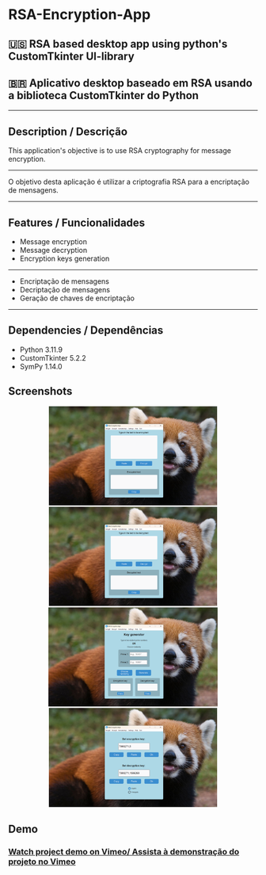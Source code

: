 # RSA-Encryption-App

## 🇺🇸 RSA based desktop app using python's CustomTkinter UI-library

## 🇧🇷 Aplicativo desktop baseado em RSA usando a biblioteca CustomTkinter do Python

---

## Description / Descrição

This application's objective is to use RSA cryptography for message encryption.

---

O objetivo desta aplicação é utilizar a criptografia RSA para a encriptação de mensagens.

---

## Features / Funcionalidades

- Message encryption
- Message decryption
- Encryption keys generation

---

- Encriptação de mensagens
- Decriptação de mensagens
- Geração de chaves de encriptação

---

## Dependencies / Dependências

- Python 3.11.9
- CustomTkinter 5.2.2
- SymPy 1.14.0

## Screenshots

<div align="center">
    <img src="./demo/screenshots/screenshot1.png" height="200">
    <img src="./demo/screenshots/screenshot2.png" height="200">
    <img src="./demo/screenshots/screenshot3.png" height="200">
    <img src="./demo/screenshots/screenshot4.png" height="200">
</div>

## Demo

### [Watch project demo on Vimeo/ Assista à demonstração do projeto no Vimeo](https://vimeo.com/1104660465?share=copy#t=3.766)